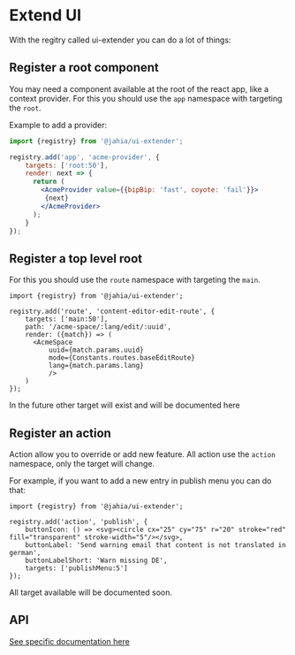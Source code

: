 # Extend UI

With the regitry called ui-extender you can do a lot of things:

## Register a root component

You may need a component available at the root of the react app, like a context provider.
For this you should use the `app` namespace with targeting the `root`.


Example to add a provider:

```jsx
import {registry} from '@jahia/ui-extender';

registry.add('app', 'acme-provider', {
    targets: ['root:50'],
    render: next => {
      return (
        <AcmeProvider value={{bipBip: 'fast', coyote: 'fail'}}>
         {next}
        </AcmeProvider>
      );
    }
});
```

## Register a top level root

For this you should use the `route` namespace with targeting the `main`.

```
import {registry} from '@jahia/ui-extender';

registry.add('route', 'content-editor-edit-route', {
    targets: ['main:50'],
    path: '/acme-space/:lang/edit/:uuid',
    render: ({match}) => (
      <AcmeSpace
          uuid={match.params.uuid}
          mode={Constants.routes.baseEditRoute}
          lang={match.params.lang}
          />
    )
});
```

In the future other target will exist and will be documented here

## Register an action

Action allow you to override or add new feature. All action use the `action` namespace, only the target will change.

For example, if you want to add a new entry in publish menu you can do that:

```
import {registry} from '@jahia/ui-extender';

registry.add('action', 'publish', {
    buttonIcon: () => <svg><circle cx="25" cy="75" r="20" stroke="red" fill="transparent" stroke-width="5"/></svg>,
    buttonLabel: 'Send warning email that content is not translated in german',
    buttonLabelShort: 'Warn missing DE',
    targets: ['publishMenu:5']
});
```

All target available will be documented soon.

## API

[See specific documentation here](https://github.com/Jahia/javascript-components/tree/master/packages/ui-extender)
